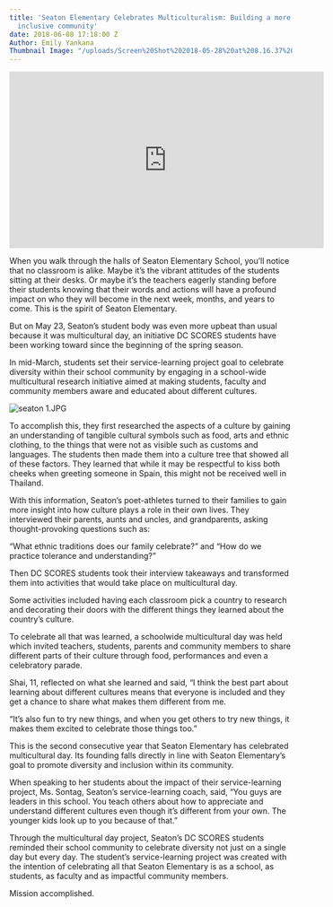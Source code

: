 ```yaml
---
title: 'Seaton Elementary Celebrates Multiculturalism: Building a more diverse and
  inclusive community'
date: 2018-06-08 17:18:00 Z
Author: Emily Yankana
Thumbnail Image: "/uploads/Screen%20Shot%202018-05-28%20at%208.16.37%20PM.png"
---
```


<iframe width="560" height="315" src="https://www.youtube.com/embed/K5WPmQvfg9k" frameborder="0" allow="autoplay; encrypted-media" allowfullscreen></iframe>

When you walk through the halls of Seaton Elementary School, you’ll notice that no classroom is alike. Maybe it’s the vibrant attitudes of the students sitting at their desks. Or maybe it’s the teachers eagerly standing before their students knowing that their words and actions will have a profound impact on who they will become in the next week, months, and years to come. This is the spirit of Seaton Elementary.




But on May 23, Seaton’s student body was even more upbeat than usual because it was multicultural day, an initiative DC SCORES students have been working toward since the beginning of the spring season.

In mid-March, students set their service-learning project goal to celebrate diversity within their school community by engaging in a school-wide multicultural research initiative aimed at making students, faculty and community members aware and educated about different cultures.

![seaton 1.JPG](/uploads/seaton%201.JPG)

To accomplish this, they first researched the aspects of a culture by gaining an understanding of tangible cultural symbols such as food, arts and ethnic clothing, to the things that were not as visible such as customs and languages. The students then made them into a culture tree that showed all of these factors. They learned that while it may be respectful to kiss both cheeks when greeting someone in Spain, this might not be received well in Thailand.

With this information, Seaton’s poet-athletes turned to their families to gain more insight into how culture plays a role in their own lives. They interviewed their parents, aunts and uncles, and grandparents, asking thought-provoking questions such as:

“What ethnic traditions does our family celebrate?” and “How do we practice tolerance and understanding?”

Then DC SCORES students took their interview takeaways and transformed them into activities that would take place on multicultural day.

Some activities included having each classroom pick a country to research and decorating their doors with the different things they learned about the country’s culture.

To celebrate all that was learned, a schoolwide multicultural day was held which invited teachers, students, parents and community members to share different parts of their culture through food, performances and even a celebratory parade.

Shai, 11, reflected on what she learned and said, “I think the best part about learning about different cultures means that everyone is included and they get a chance to share what makes them different from me.

“It’s also fun to try new things, and when you get others to try new things, it makes them excited to celebrate those things too.”

This is the second consecutive year that Seaton Elementary has celebrated multicultural day. Its founding falls directly in line with Seaton Elementary’s goal to promote diversity and inclusion within its community.

When speaking to her students about the impact of their service-learning project, Ms. Sontag, Seaton’s service-learning coach, said, “You guys are leaders in this school. You teach others about how to appreciate and understand different cultures even though it’s different from your own. The younger kids look up to you because of that.”

Through the multicultural day project, Seaton’s DC SCORES students reminded their school community to celebrate diversity not just on a single day but every day. The student’s service-learning project was created with the intention of celebrating all that Seaton Elementary is as a school, as students, as faculty and as impactful community members.

Mission accomplished.
